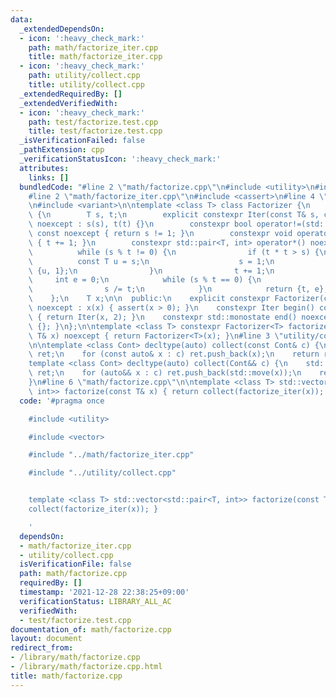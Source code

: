 ```yaml
---
data:
  _extendedDependsOn:
  - icon: ':heavy_check_mark:'
    path: math/factorize_iter.cpp
    title: math/factorize_iter.cpp
  - icon: ':heavy_check_mark:'
    path: utility/collect.cpp
    title: utility/collect.cpp
  _extendedRequiredBy: []
  _extendedVerifiedWith:
  - icon: ':heavy_check_mark:'
    path: test/factorize.test.cpp
    title: test/factorize.test.cpp
  _isVerificationFailed: false
  _pathExtension: cpp
  _verificationStatusIcon: ':heavy_check_mark:'
  attributes:
    links: []
  bundledCode: "#line 2 \"math/factorize.cpp\"\n#include <utility>\n#include <vector>\n\
    #line 2 \"math/factorize_iter.cpp\"\n#include <cassert>\n#line 4 \"math/factorize_iter.cpp\"\
    \n#include <variant>\n\ntemplate <class T> class Factorizer {\n    struct Iter\
    \ {\n        T s, t;\n        explicit constexpr Iter(const T& s, const T& t)\
    \ noexcept : s(s), t(t) {}\n        constexpr bool operator!=(std::monostate)\
    \ const noexcept { return s != 1; }\n        constexpr void operator++() noexcept\
    \ { t += 1; }\n        constexpr std::pair<T, int> operator*() noexcept {\n  \
    \          while (s % t != 0) {\n                if (t * t > s) {\n          \
    \          const T u = s;\n                    s = 1;\n                    return\
    \ {u, 1};\n                }\n                t += 1;\n            }\n       \
    \     int e = 0;\n            while (s % t == 0) {\n                e += 1;\n\
    \                s /= t;\n            }\n            return {t, e};\n        }\n\
    \    };\n    T x;\n\n  public:\n    explicit constexpr Factorizer(const T& x)\
    \ noexcept : x(x) { assert(x > 0); }\n    constexpr Iter begin() const noexcept\
    \ { return Iter(x, 2); }\n    constexpr std::monostate end() noexcept { return\
    \ {}; }\n};\n\ntemplate <class T> constexpr Factorizer<T> factorize_iter(const\
    \ T& x) noexcept { return Factorizer<T>(x); }\n#line 3 \"utility/collect.cpp\"\
    \n\ntemplate <class Cont> decltype(auto) collect(const Cont& c) {\n    std::vector<decltype(*std::declval<Cont>().begin())>\
    \ ret;\n    for (const auto& x : c) ret.push_back(x);\n    return ret;\n}\n\n\
    template <class Cont> decltype(auto) collect(Cont&& c) {\n    std::vector<decltype(*std::declval<Cont>().begin())>\
    \ ret;\n    for (auto&& x : c) ret.push_back(std::move(x));\n    return ret;\n\
    }\n#line 6 \"math/factorize.cpp\"\n\ntemplate <class T> std::vector<std::pair<T,\
    \ int>> factorize(const T& x) { return collect(factorize_iter(x)); }\n"
  code: '#pragma once

    #include <utility>

    #include <vector>

    #include "../math/factorize_iter.cpp"

    #include "../utility/collect.cpp"


    template <class T> std::vector<std::pair<T, int>> factorize(const T& x) { return
    collect(factorize_iter(x)); }

    '
  dependsOn:
  - math/factorize_iter.cpp
  - utility/collect.cpp
  isVerificationFile: false
  path: math/factorize.cpp
  requiredBy: []
  timestamp: '2021-12-28 22:38:25+09:00'
  verificationStatus: LIBRARY_ALL_AC
  verifiedWith:
  - test/factorize.test.cpp
documentation_of: math/factorize.cpp
layout: document
redirect_from:
- /library/math/factorize.cpp
- /library/math/factorize.cpp.html
title: math/factorize.cpp
---
```

